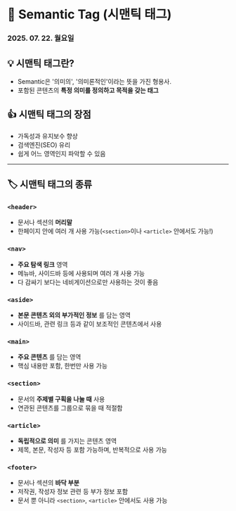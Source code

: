 # 📌 Semantic Tag (시맨틱 태그)
### 2025. 07. 22. 월요일

## 💡 시맨틱 태그란?
- Semantic은 '의미의', '의미론적인'이라는 뜻을 가진 형용사.
- 포함된 콘텐츠의 __특정 의미를 정의하고 목적을 갖는 태그__

## 👍 시맨틱 태그의 장점
- 가독성과 유지보수 향상
- 검색엔진(SEO) 유리
- 쉽게 어느 영역인지 파악할 수 있음

*** 

## 🏷️ 시맨틱 태그의 종류
### `<header>`
- 문서나 섹션의 __머리말__
- 한페이지 안에 여러 개 사용 가능(`<section>`이나 `<article>` 안에서도 가능!)

### `<nav>`
- __주요 탐색 링크__ 영역
- 메뉴바, 사이드바 등에 사용되며 여러 개 사용 가능
- 다 감싸기 보다는 네비게이션으로만 사용하는 것이 좋음

### `<aside>`
- __본문 콘텐츠 외의 부가적인 정보__ 를 담는 영역
- 사이드바, 관련 링크 등과 같이 보조적인 콘텐츠에서 사용

### `<main>`
- __주요 콘텐츠__ 를 담는 영역
- 핵심 내용만 포함, 한번만 사용 가능

### `<section>`
- 문서의 __주제별 구획을 나눌 때__ 사용
- 연관된 콘텐츠를 그룹으로 묶을 때 적절함

### `<article>`
- __독립적으로 의미__ 를 가지는 콘텐츠 영역
- 제목, 본문, 작성자 등 포함 가능하며, 반복적으로 사용 가능

### `<footer>` 
- 문서나 섹션의 __바닥 부분__
- 저작권, 작성자 정보 관련 등 부가 정보 포함
- 문서 뿐 아니라 `<section>`, `<article>` 안에서도 사용 가능
